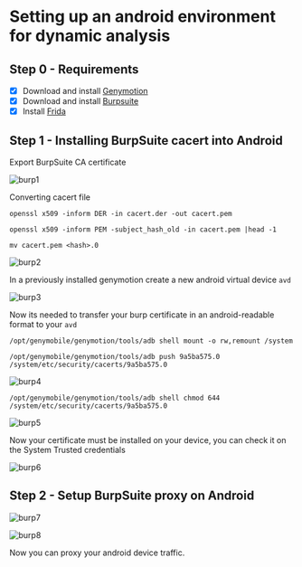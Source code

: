 # Setting up an android environment for dynamic analysis


## Step 0 - Requirements
- [x] Download and install [Genymotion](https://www.genymotion.com/download/) 
- [x] Download and install [Burpsuite](https://portswigger.net/burp/releases/community/latest)
- [x] Install [Frida](https://frida.re/docs/installation/) 

## Step 1 - Installing BurpSuite cacert into Android

Export BurpSuite CA certificate

![burp1](../includes/burp1.png)

Converting cacert file

 `openssl x509 -inform DER -in cacert.der -out cacert.pem`
 
`openssl x509 -inform PEM -subject_hash_old -in cacert.pem |head -1`

`mv cacert.pem <hash>.0`

![burp2](../includes/burp2.png)

In a previously installed genymotion create a new android virtual device `avd`

![burp3](../includes/burp3.png)

Now its needed to transfer your burp certificate in an android-readable format to your `avd`

`/opt/genymobile/genymotion/tools/adb shell mount -o rw,remount /system`

`/opt/genymobile/genymotion/tools/adb push 9a5ba575.0 /system/etc/security/cacerts/9a5ba575.0`

![burp4](../includes/burp4.png)

`/opt/genymobile/genymotion/tools/adb shell chmod 644 /system/etc/security/cacerts/9a5ba575.0`

![burp5](../includes/burp5.png)

Now your certificate must be installed on your device, you can check it on the System Trusted credentials

![burp6](../includes/burp6.png)

## Step 2 - Setup BurpSuite proxy on Android

![burp7](../includes/burp8.png)

![burp8](../includes/burp8.png)

Now you can proxy your android device traffic.


